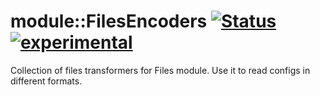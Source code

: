 # module::FilesEncoders [![Status](https://github.com/Wandalen/wFilesEncoders/workflows/publish/badge.svg)](https://github.com/Wandalen/wFilesEncoders/actions?query=workflow%3Apublish) [![experimental](https://img.shields.io/badge/stability-experimental-orange.svg)](https://github.com/emersion/stability-badges#experimental)

Collection of files transformers for Files module. Use it to read configs in different formats.





































